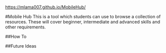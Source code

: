 https://mlama007.github.io/MobileHub/

#Mobile Hub
This is a tool which students can use to browse a collection of resources. These will cover beginner, intermediate and advanced skills and other requirements.

##How To


##Future Ideas

